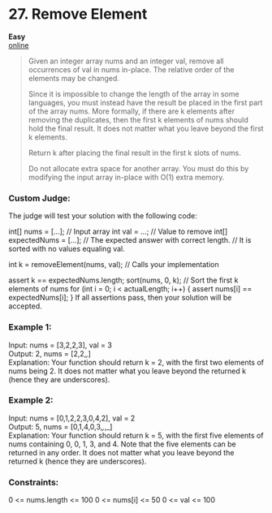 # 27. Remove Element

**Easy**  
[online](https://leetcode.com/problems/running-sum-of-1d-array/?envType=study-plan&id=level-1)

> Given an integer array nums and an integer val, remove all occurrences of val in nums in-place. The relative order of
> the elements may be changed.
>
>Since it is impossible to change the length of the array in some languages, you must instead have the result be placed
> in the first part of the array nums. More formally, if there are k elements after removing the duplicates, then the
> first k elements of nums should hold the final result. It does not matter what you leave beyond the first k elements.
>
>Return k after placing the final result in the first k slots of nums.
>
>Do not allocate extra space for another array. You must do this by modifying the input array in-place with O(1) extra
> memory.

### Custom Judge:

The judge will test your solution with the following code:

int[] nums = [...]; // Input array
int val = ...; // Value to remove
int[] expectedNums = [...]; // The expected answer with correct length.
// It is sorted with no values equaling val.

int k = removeElement(nums, val); // Calls your implementation

assert k == expectedNums.length;
sort(nums, 0, k); // Sort the first k elements of nums
for (int i = 0; i < actualLength; i++) {
assert nums[i] == expectedNums[i];
}
If all assertions pass, then your solution will be accepted.

### Example 1:

Input: nums = [3,2,2,3], val = 3  
Output: 2, nums = [2,2,_,_]  
Explanation: Your function should return k = 2, with the first two elements of nums being 2.
It does not matter what you leave beyond the returned k (hence they are underscores).

### Example 2:

Input: nums = [0,1,2,2,3,0,4,2], val = 2  
Output: 5, nums = [0,1,4,0,3,_,_,_]  
Explanation: Your function should return k = 5, with the first five elements of nums containing 0, 0, 1, 3, and 4.
Note that the five elements can be returned in any order.
It does not matter what you leave beyond the returned k (hence they are underscores).

### Constraints:

0 <= nums.length <= 100
0 <= nums[i] <= 50
0 <= val <= 100
